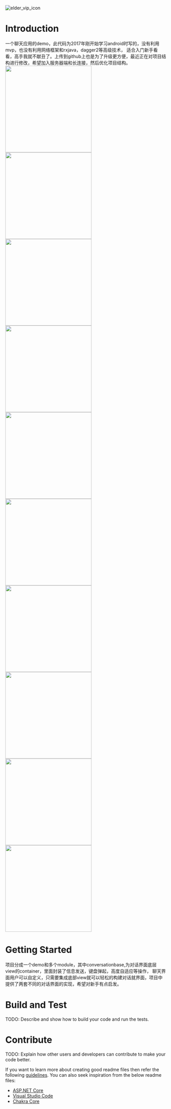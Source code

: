 ![elder_vip_icon](https://user-images.githubusercontent.com/6938829/121281415-6e297a00-c90a-11eb-97e1-fb0d1bdbb27b.png)
# Introduction 
一个聊天应用的demo，此代码为2017年刚开始学习android时写的，没有利用mvp，也没有利用网络框架和rxjava，dagger2等高级技术，
适合入门新手看看，高手我就不献丑了。上传到github上也是为了升级更方便，最近正在对项目结构进行修改，希望加入服务器端和长连接，然后优化项目结构。
<img src="https://github.com/hpuzzuldx/ConversationDemo/blob/master/images/index.jpg"  width="270px">
<br/>
<img src="https://github.com/hpuzzuldx/ConversationDemo/blob/master/images/1.jpg"  width="270px"><br/>
<img src="https://github.com/hpuzzuldx/ConversationDemo/blob/master/images/2.jpg"  width="270px"><br/>
<img src="https://github.com/hpuzzuldx/ConversationDemo/blob/master/images/3.jpg"  width="270px"><br/>
<img src="https://github.com/hpuzzuldx/ConversationDemo/blob/master/images/4.jpg"  width="270px"><br/>
<img src="https://github.com/hpuzzuldx/ConversationDemo/blob/master/images/5.jpg"  width="270px"><br/>
<img src="https://github.com/hpuzzuldx/ConversationDemo/blob/master/images/6.jpg"  width="270px"><br/>
<img src="https://github.com/hpuzzuldx/ConversationDemo/blob/master/images/7.jpg"  width="270px"><br/>
<img src="https://github.com/hpuzzuldx/ConversationDemo/blob/master/images/8.jpg"  width="270px"><br/>
<img src="https://github.com/hpuzzuldx/ConversationDemo/blob/master/images/9.jpg"  width="270px"><br/>


# Getting Started
项目分成一个demo和多个module，其中conversationbase,为对话界面底层view的container，里面封装了信息发送，键盘弹起，高度自适应等操作，
聊天界面用户可以自定义，只需要集成底部view就可以轻松的构建对话就界面，项目中提供了两套不同的对话界面的实现，希望对新手有点启发。

# Build and Test
TODO: Describe and show how to build your code and run the tests. 

# Contribute
TODO: Explain how other users and developers can contribute to make your code better. 

If you want to learn more about creating good readme files then refer the following [guidelines](https://www.visualstudio.com/en-us/docs/git/create-a-readme). You can also seek inspiration from the below readme files:
- [ASP.NET Core](https://github.com/aspnet/Home)
- [Visual Studio Code](https://github.com/Microsoft/vscode)
- [Chakra Core](https://github.com/Microsoft/ChakraCore)
